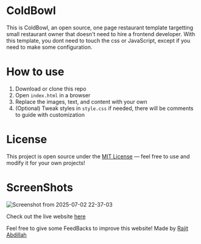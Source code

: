 # ColdBowl
This is ColdBowl, an open source, one page restaurant template targetting small restaurant owner that doesn't need to hire a frontend developer.
With this template, you dont need to touch the css or JavaScript, except if you need to make some configuration.

# How to use
1. Download or clone this repo
2. Open `index.html` in a browser
3. Replace the images, text, and content with your own
4. (Optional) Tweak styles in `style.css` if needed, there will be comments to guide with customization

# License
This project is open source under the [MIT License](https://opensource.org/licenses/MIT) — feel free to use and modify it for your own projects!

# ScreenShots
![Screenshot from 2025-07-02 22-37-03](https://github.com/user-attachments/assets/d562b367-576d-4124-a75c-160cee600fff)

Check out the live website [here](https://rajit-abdillah.github.io/ColdBowl/)

Feel free to give some FeedBacks to improve this website!
Made by [Rajit Abdillah](https://github.com/Rajit-abdillah)
